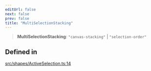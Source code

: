 ```yaml
---
editUrl: false
next: false
prev: false
title: "MultiSelectionStacking"
---
```


> **MultiSelectionStacking**: `"canvas-stacking"` \| `"selection-order"`

## Defined in

[src/shapes/ActiveSelection.ts:14](https://github.com/fabricjs/fabric.js/blob/5c1240d8b4662e45868dd33f385f941de21c8e9c/src/shapes/ActiveSelection.ts#L14)

